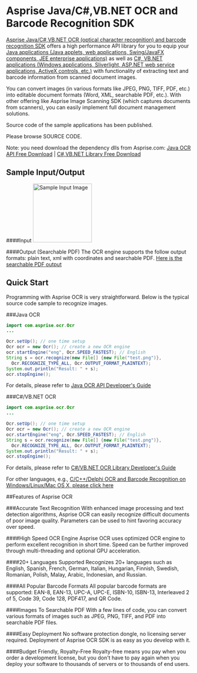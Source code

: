 Asprise Java/C#,VB.NET OCR and Barcode Recognition SDK
=========================

[Asprise Java/C#,VB.NET OCR (optical character recognition) and barcode recognition SDK](http://asprise.com/royalty-free-library/ocr-api-for-java-csharp-vb.net.html) offers a high performance API library for you to equip your
[Java applications (Java applets, web applications, Swing/JavaFX components, JEE enterprise applications)](http://asprise.com/royalty-free-library/java-ocr-api-overview.html)
as well as [C#, VB.NET applications (Windows applications, Sliverlight, ASP.NET web service applications, ActiveX controls, etc.)](http://asprise.com/royalty-free-library/c%23-sharp.net-ocr-api-overview.html)
with functionality of extracting text and barcode information from scanned document images.

You can convert images (in various formats like JPEG, PNG, TIFF, PDF, etc.) into editable document formats (Word, XML, searchable PDF, etc.). With other offering like Asprise Image Scanning SDK (which captures documents from scanners), you can easily implement full document management solutions.

Source code of the sample applications has been published.

Please browse SOURCE CODE.

Note: you need download the dependency dlls from Asprise.com:
[Java OCR API Free Download](http://asprise.com/royalty-free-library/java-ocr-for-windows-mac-linux-download.html) |
[C#,VB.NET Library Free Download](http://asprise.com/royalty-free-library/c%23-sharp.net-ocr-for-windows-mac-linux-download.html)

## Sample Input/Output

####Input
<a href="http://asprise.com/ocr/img/test-dpi-300.png" target=_blank><img src="http://asprise.com/ocr/img/test-dpi-300.png" alt="Sample Input Image" width="160"/></a>

####Output (Searchable PDF)
The OCR engine supports the follow output formats: plain text, xml with coordinates and searchable PDF.
[Here is the searchable PDF output](http://asprise.com/ocr/img/asprise-ocr-api-library-sample-output.pdf)


## Quick Start

Programming with Asprise OCR is very straightforward. Below is the typical source code sample to recognize images.

###Java OCR

```java
import com.asprise.ocr.Ocr
...

Ocr.setUp(); // one time setup
Ocr ocr = new Ocr(); // create a new OCR engine
ocr.startEngine("eng", Ocr.SPEED_FASTEST); // English
String s = ocr.recognize(new File[] {new File("test.png")},
  Ocr.RECOGNIZE_TYPE_ALL, Ocr.OUTPUT_FORMAT_PLAINTEXT);
System.out.println("Result: " + s);
ocr.stopEngine();
```

For details, please refer to [Java OCR API Developer's Guide](http://asprise.com/royalty-free-library/java-ocr-barcode-reader-sdk-samples-docs.html)

###C#/VB.NET OCR

```java
import com.asprise.ocr.Ocr
...

Ocr.setUp(); // one time setup
Ocr ocr = new Ocr(); // create a new OCR engine
ocr.startEngine("eng", Ocr.SPEED_FASTEST); // English
String s = ocr.recognize(new File[] {new File("test.png")},
  Ocr.RECOGNIZE_TYPE_ALL, Ocr.OUTPUT_FORMAT_PLAINTEXT);
System.out.println("Result: " + s);
ocr.stopEngine();
```

For details, please refer to [C#/VB.NET OCR Library Developer's Guide](http://asprise.com/royalty-free-library/c%23-sharp.net-ocr-barcode-reader-sdk-samples-docs.html)

For other languages, e.g., [C/C++/Delphi OCR and Barcode Recognition on Windows/Linux/Mac OS X, please click here](http://asprise.com/royalty-free-library/c-c++-delphi-ocr-api-overview.html)


##Features of Asprise OCR


###Accurate Text Recognition
With enhanced image processing and text detection algorithms, Asprise OCR can easily recognize difficult documents of poor image quality. Parameters can be used to hint favoring accuracy over speed.

####High Speed OCR Engine
Asprise OCR uses optimized OCR engine to perform excellent recognition in short time. Speed can be further improved through multi-threading and optional GPU acceleration.

####20+ Languages Supported
Recognizes 20+ languages such as English, Spanish, French, German, Italian, Hungarian, Finnish, Swedish, Romanian, Polish, Malay, Arabic, Indonesian, and Russian.

####All Popular Barcode Formats
All popular barcode formats are supported: EAN-8, EAN-13, UPC-A, UPC-E, ISBN-10, ISBN-13, Interleaved 2 of 5, Code 39, Code 128, PDF417, and QR Code.

####Images To Searchable PDF
With a few lines of code, you can convert various formats of images such as JPEG, PNG, TIFF, and PDF into searchable PDF files.

####Easy Deployment
No software protection dongle, no licensing server required. Deployment of Asprise OCR SDK is as easy as you develop with it.

####Budget Friendly, Royalty-Free
Royalty-free means you pay when you order a development license, but you don't have to pay again when you deploy your software to thousands of servers or to thousands of end users.
